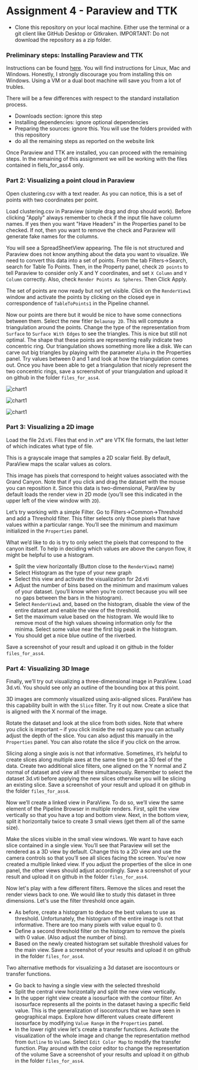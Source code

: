 # Assignment 4 - Paraview and TTK

* Clone this repository on your local machine. Either use the terminal or a git client like GitHub Desktop or Gitkraken. IMPORTANT: Do not download the repository as a zip folder.


### Preliminary steps: Installing Paraview and TTK

Instructions can be found [here](https://topology-tool-kit.github.io/installation.html).
You will find instructions for Linux, Mac and Windows.
Honestly, I strongly discourage you from installing this on Windows. Using a VM or a dual boot machine will save you from a lot of trubles.

There will be a few differences with respect to the standard installation process.
- Downloads section: ignore this step
- Installing dependencies: ignore optional dependencies
- Preparing the sources: ignore this. You will use the folders provided with this repository
- do all the remaining steps as reported on the website link

Once Paraview and TTK are installed, you can proceed with the remaining steps.
In the remaining of this assignment we will be working with the files contained in fiels_for_ass4 only.


### Part 2: Visualizing a point cloud in Paraview

Open clustering.csv with a text reader. As you can notice, this is a set of points with two coordinates per point.

Load clustering.csv in Paraview (simple drag and drop should work).
Before clicking "Apply" always remember to check if the input file have column names. If yes then you want "Have Headers" in the Properties panel to be checked. If not, then you want to remove the check and Paraview will generate fake names for the columns.

You will see a SpreadSheetView appearing. The file is not structured and Paraview does not know anything about the data you want to visualize. We need to convert this data into a set of points. From the tab Filters->Search, search for Table To Points. Then, in the Property panel, check `2D points` to tell Paraview to consider only X and Y coordinates, and set `X Column` and `Y Column` correctly. Also, check `Render Points As Spheres`. Then Click Apply.

The set of points are now ready but not yet visible. Click on the `RenderView1` window and activate the points by clicking on the closed eye in correspondence of `TableToPoints1` in the Pipeline channel.

Now our points are there but it would be nice to have some connections between them. Select the new fitler `Delaunay 2D`. This will compute a triangulation around the points. Change the type of the representation from `Surface` to `Surface With Edges` to see the triangles. This is nice but still not optimal. The shape that these points are representing really indicate two concentric ring. Our triangulation shows something more like a disk. We can carve out big triangles by playing with the parameter `Alpha` in the Properties panel. Try values between 0 and 1 and look at how the triangulation comes out. Once you have been able to get a triangulation that nicely represent the two concentric rings, save a screenshot of your triangulation and upload it on github in the folder `files_for_ass4`.

![chart1](/files_for_ass4/ANS1/ans1.png)

![chart1](/files_for_ass4/ANS1/ans1a.png)


![chart1](/files_for_ass4/ANS1/ans1b.png)


### Part 3: Visualizing a 2D image

Load the file 2d.vti.
Files that end in .vt* are VTK file formats, the last letter of which indicates what type of file.

This is a grayscale image that samples a 2D scalar field. By default, ParaView maps the scalar values as colors.

This image has pixels that correspond to height values associated with the Grand Canyon. Note that if you click and drag the dataset with the mouse you can reposition it. Since this data is two-dimensional, ParaView by default loads the render view in 2D mode (you’ll see this indicated in the upper left of the view window with `2D`).

Let’s try working with a simple Filter. Go to Filters->Common->Threshold and add a Threshold filter. This filter selects only those pixels that have values within a particular range. You’ll see the minimum and maximum initialized in the `Properties` panel.

What we’d like to do is try to only select the pixels that correspond to the canyon itself. To help in deciding which values are above the canyon flow, it might be helpful to use a histogram.

* Split the view horizontally (Button close to the `RenderView1` name)
* Select Histogram as the type of your new graph
* Select this view and activate the visualization for 2d.vti
* Adjust the number of bins based on the minimum and maximum values of your dataset. (you’ll know when you’re correct because you will see no gaps between the bars in the histogram).
* Select `RenderView1` and, based on the histogram, disable the view of the entire dataset and enable the view of the threshold.
* Set the maximum value based on the histogram. We would like to remove most of the high values showing information only for the minima. Select some value near the first big peak in the histogram.
* You should get a nice blue outline of the riverbed.

Save a screenshot of your result and upload it on github in the folder `files_for_ass4`.



### Part 4: Visualizing 3D Image

Finally, we’ll try out visualizing a three-dimensional image in ParaView. Load 3d.vti. You should see only an outline of the bounding box at this point.

3D images are commonly visualized using axis-aligned slices. ParaView has this capability built in with the `Slice` filter. Try it out now. Create a slice that is aligned with the X normal of the image.

Rotate the dataset and look at the slice from both sides. Note that where you click is important – if you click inside the red square you can actually adjust the depth of the slice. You can also adjust this manually in the `Properties` panel. You can also rotate the slice if you click on the arrow.

Slicing along a single axis is not that informative. Sometimes, it’s helpful to create slices along multiple axes at the same time to get a 3D feel of the data. Create two additional slice filters, one aligned on the Y normal and Z normal of dataset and view all three simultaneously. Remember to select the dataset 3d.vti before applying the new slices otherwise you will be slicing an existing slice. Save a screenshot of your result and upload it on github in the folder `files_for_ass4`.

Now we’ll create a linked view in ParaView. To do so, we’ll view the same element of the Pipeline Browser in multiple renders. First, split the view vertically so that you have a top and bottom view. Next, in the bottom view, split it horizontally twice to create 3 small views (get them all of the same size).

Make the slices visible in the small view windows. We want to have each slice contained in a single view. You’ll see that Paraview will set the rendered as a 3D view by default. Change this to a 2D view and use the camera controls so that you’ll see all slices facing the screen. You’ve now created a multiple linked view. If you adjust the properties of the slice in one panel, the other views should adjust accordingly.
Save a screenshot of your result and upload it on github in the folder `files_for_ass4`.


Now let's play with a few different filters. Remove the slices and reset the render views back to one. We would like to study this dataset in three dimensions. Let's use the filter threshold once again.

* As before, create a histogram to deduce the best values to use as threshold. Unfortunately, the histogram of the entire image is not that informative. There are too many pixels with value equal to 0.
* Define a second threshold filter on the histogram to remove the pixels with 0 value. (Also adjust the number of bins).
* Based on the newly created histogram set suitable threshold values for the main view.
Save a screenshot of your results and upload it on github in the folder `files_for_ass4`.

Two alternative methods for visualizing a 3d dataset are isocontours or transfer functions.

* Go back to having a single view with the selected threshold
* Split the central view horizontally and split the new view vertically.
* In the upper right view create a isosurface with the contour filter. An isosurface represents all the points in the dataset having a specific field value. This is the generalization of isocontours that we have seen in geographical maps. Explore how different values create different isosurface by modifying `Value Range` in the `Properties` panel.
* In the lower right view let's create a transfer functions. Activate the visualization of the whole image and change the representation method from `Outline` to `Volume`. Select `Edit Color Map` to modify the transfer function. Play around with the color editor to change the representation of the volume
Save a screenshot of your results and upload it on github in the folder `files_for_ass4`.
